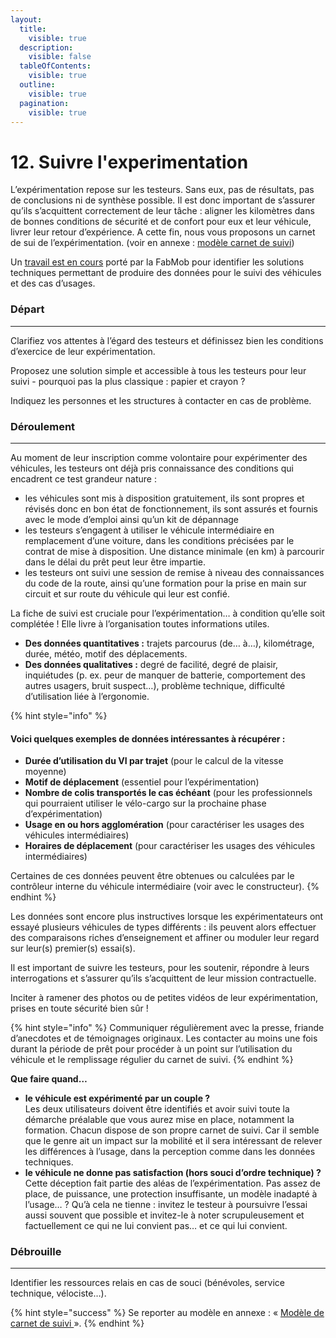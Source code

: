 ```yaml
---
layout:
  title:
    visible: true
  description:
    visible: false
  tableOfContents:
    visible: true
  outline:
    visible: true
  pagination:
    visible: true
---
```


# 12. Suivre l'experimentation

L’expérimentation repose sur les testeurs. Sans eux, pas de résultats, pas de conclusions ni de synthèse possible. Il est donc important de s’assurer qu’ils s’acquittent correctement de leur tâche : aligner les kilomètres dans de bonnes conditions de sécurité et de confort pour eux et leur véhicule, livrer leur retour d’expérience. A cette fin, nous vous proposons un carnet de sui de l’expérimentation. (voir en annexe : [modèle carnet de suivi](modele-de-carnet-de-suivi.md))

Un [travail est en cours](https://pad.fabmob.io/s/9K\_TpwluT) porté par la FabMob pour identifier les solutions techniques permettant de produire des données pour le suivi des véhicules et des cas d’usages.

### Départ

***

Clarifiez vos attentes à l’égard des testeurs et définissez bien les conditions d’exercice de leur expérimentation.

Proposez une solution simple et accessible à tous les testeurs pour leur suivi - pourquoi pas la plus classique : papier et crayon ?&#x20;

Indiquez les personnes et les structures à contacter en cas de problème.

### Déroulement

***

Au moment de leur inscription comme volontaire pour expérimenter des véhicules, les testeurs ont déjà pris connaissance des conditions qui encadrent ce test grandeur nature :&#x20;

* les véhicules sont mis à disposition gratuitement, ils sont propres et révisés donc en bon état de fonctionnement, ils sont assurés et fournis avec le mode d’emploi ainsi qu’un kit de dépannage
* les testeurs s’engagent à utiliser le véhicule intermédiaire en remplacement d’une voiture, dans les conditions précisées par le contrat de mise à disposition. Une distance minimale (en km) à parcourir dans le délai du prêt peut leur être impartie.
* les testeurs ont suivi une session de remise à niveau des connaissances du code de la route, ainsi qu’une formation pour la prise en main sur circuit et sur route du véhicule qui leur est confié.

La fiche de suivi est cruciale pour l’expérimentation… à condition qu’elle soit complétée ! Elle livre à l’organisation toutes informations utiles.

* **Des données quantitatives :** trajets parcourus (de… à…), kilométrage, durée, météo, motif des déplacements.
* **Des données qualitatives :** degré de facilité, degré de plaisir, inquiétudes (p. ex. peur de manquer de batterie, comportement des autres usagers, bruit suspect…), problème technique, difficulté d’utilisation liée à l’ergonomie.

{% hint style="info" %}
#### Voici quelques exemples de données intéressantes à récupérer :

* **Durée d’utilisation du VI par trajet** (pour le calcul de la vitesse moyenne)
* **Motif de déplacement** (essentiel pour l’expérimentation)
* **Nombre de colis transportés le cas échéant** (pour les professionnels qui pourraient utiliser le vélo-cargo sur la prochaine phase d’expérimentation)
* **Usage en ou hors agglomération** (pour caractériser les usages des véhicules intermédiaires)
* **Horaires de déplacement** (pour caractériser les usages des véhicules intermédiaires)

Certaines de ces données peuvent être obtenues ou calculées par le contrôleur interne du véhicule intermédiaire (voir avec le constructeur).
{% endhint %}

Les données sont encore plus instructives lorsque les expérimentateurs ont essayé plusieurs véhicules de types différents : ils peuvent alors effectuer des comparaisons riches d’enseignement et affiner ou moduler leur regard sur leur(s) premier(s) essai(s).

Il est important de suivre les testeurs, pour les soutenir, répondre à leurs interrogations et s’assurer qu’ils s’acquittent de leur mission contractuelle.&#x20;

Inciter à ramener des photos ou de petites vidéos de leur expérimentation, prises en toute sécurité bien sûr !&#x20;

{% hint style="info" %}
Communiquer régulièrement avec la presse, friande d’anecdotes et de témoignages originaux. Les contacter au moins une fois durant la période de prêt pour procéder à un point sur l’utilisation du véhicule et le remplissage régulier du carnet de suivi.
{% endhint %}

**Que faire quand…**

* **le véhicule est expérimenté par un couple ?** \
  Les deux utilisateurs doivent être identifiés et avoir suivi toute la démarche préalable que vous aurez mise en place, notamment la formation. Chacun dispose de son propre carnet de suivi. Car il semble que le genre ait un impact sur la mobilité et il sera intéressant de relever les différences à l’usage, dans la perception comme dans les données techniques.&#x20;
* **le véhicule ne donne pas satisfaction (hors souci d’ordre technique) ?** \
  Cette déception fait partie des aléas de l’expérimentation. Pas assez de place, de puissance, une protection insuffisante, un modèle inadapté à l’usage… ? Qu’à cela ne tienne : invitez le testeur à poursuivre l’essai aussi souvent que possible et invitez-le à noter scrupuleusement et factuellement ce qui ne lui convient pas… et ce qui lui convient.

### Débrouille

***

Identifier les ressources relais en cas de souci (bénévoles, service technique, vélociste…).

{% hint style="success" %}
Se reporter au modèle en annexe : « [Modèle de carnet de suivi ](https://docs.google.com/document/d/1Mri1fdlvciCCANf4vVR8ZzO\_Yhvy1CGti3qRCL4nltM/edit#heading=h.1v1yuxt)».
{% endhint %}
